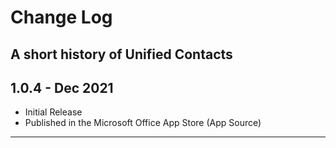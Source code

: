 # Change Log

## A short history of Unified Contacts

## **1.0.4 - Dec 2021**

* Initial Release
* Published in the Microsoft Office App Store (App Source)

****
